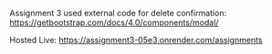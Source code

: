 Assignment 3
used external code for delete confirmation: https://getbootstrap.com/docs/4.0/components/modal/

Hosted Live: https://assignment3-05e3.onrender.com/assignments
